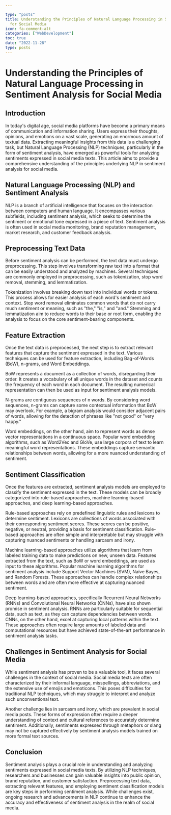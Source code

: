```yaml
---

type: "posts"
title: Understanding the Principles of Natural Language Processing in Sentiment Analysis
  for Social Media
icon: fa-comment-alt
categories: ["WebDevelopment"]
toc: true
date: "2022-11-28"
type: posts
---
```





# Understanding the Principles of Natural Language Processing in Sentiment Analysis for Social Media

## Introduction
In today's digital age, social media platforms have become a primary means of communication and information sharing. Users express their thoughts, opinions, and emotions on a vast scale, generating an enormous amount of textual data. Extracting meaningful insights from this data is a challenging task, but Natural Language Processing (NLP) techniques, particularly in the form of sentiment analysis, have emerged as powerful tools for analyzing sentiments expressed in social media texts. This article aims to provide a comprehensive understanding of the principles underlying NLP in sentiment analysis for social media.

## Natural Language Processing (NLP) and Sentiment Analysis
NLP is a branch of artificial intelligence that focuses on the interaction between computers and human language. It encompasses various subfields, including sentiment analysis, which seeks to determine the sentiment or emotional tone expressed in a piece of text. Sentiment analysis is often used in social media monitoring, brand reputation management, market research, and customer feedback analysis.

## Preprocessing Text Data
Before sentiment analysis can be performed, the text data must undergo preprocessing. This step involves transforming raw text into a format that can be easily understood and analyzed by machines. Several techniques are commonly employed in preprocessing, such as tokenization, stop word removal, stemming, and lemmatization.

Tokenization involves breaking down text into individual words or tokens. This process allows for easier analysis of each word's sentiment and context. Stop word removal eliminates common words that do not carry much sentiment or meaning, such as "the," "is," and "and." Stemming and lemmatization aim to reduce words to their base or root form, enabling the analysis to focus on the core sentiment-bearing components.

## Feature Extraction
Once the text data is preprocessed, the next step is to extract relevant features that capture the sentiment expressed in the text. Various techniques can be used for feature extraction, including Bag-of-Words (BoW), n-grams, and Word Embeddings.

BoW represents a document as a collection of words, disregarding their order. It creates a vocabulary of all unique words in the dataset and counts the frequency of each word in each document. The resulting numerical representation can then be used as input for sentiment analysis models.

N-grams are contiguous sequences of n words. By considering word sequences, n-grams can capture some contextual information that BoW may overlook. For example, a bigram analysis would consider adjacent pairs of words, allowing for the detection of phrases like "not good" or "very happy."

Word embeddings, on the other hand, aim to represent words as dense vector representations in a continuous space. Popular word embedding algorithms, such as Word2Vec and GloVe, use large corpora of text to learn meaningful word representations. These embeddings capture semantic relationships between words, allowing for a more nuanced understanding of sentiment.

## Sentiment Classification
Once the features are extracted, sentiment analysis models are employed to classify the sentiment expressed in the text. These models can be broadly categorized into rule-based approaches, machine learning-based approaches, and deep learning-based approaches.

Rule-based approaches rely on predefined linguistic rules and lexicons to determine sentiment. Lexicons are collections of words associated with their corresponding sentiment scores. These scores can be positive, negative, or neutral, providing a basis for sentiment classification. Rule-based approaches are often simple and interpretable but may struggle with capturing nuanced sentiments or handling sarcasm and irony.

Machine learning-based approaches utilize algorithms that learn from labeled training data to make predictions on new, unseen data. Features extracted from the text, such as BoW or word embeddings, are used as input to these algorithms. Popular machine learning algorithms for sentiment analysis include Support Vector Machines (SVM), Naïve Bayes, and Random Forests. These approaches can handle complex relationships between words and are often more effective at capturing nuanced sentiment.

Deep learning-based approaches, specifically Recurrent Neural Networks (RNNs) and Convolutional Neural Networks (CNNs), have also shown promise in sentiment analysis. RNNs are particularly suitable for sequential data, such as text, as they can capture dependencies between words. CNNs, on the other hand, excel at capturing local patterns within the text. These approaches often require large amounts of labeled data and computational resources but have achieved state-of-the-art performance in sentiment analysis tasks.

## Challenges in Sentiment Analysis for Social Media
While sentiment analysis has proven to be a valuable tool, it faces several challenges in the context of social media. Social media texts are often characterized by their informal language, misspellings, abbreviations, and the extensive use of emojis and emoticons. This poses difficulties for traditional NLP techniques, which may struggle to interpret and analyze such unconventional text.

Another challenge lies in sarcasm and irony, which are prevalent in social media posts. These forms of expression often require a deeper understanding of context and cultural references to accurately determine sentiment. Additionally, sentiments expressed through metaphors or slang may not be captured effectively by sentiment analysis models trained on more formal text sources.

## Conclusion
Sentiment analysis plays a crucial role in understanding and analyzing sentiments expressed in social media texts. By utilizing NLP techniques, researchers and businesses can gain valuable insights into public opinion, brand reputation, and customer satisfaction. Preprocessing text data, extracting relevant features, and employing sentiment classification models are key steps in performing sentiment analysis. While challenges exist, ongoing research and advancements in NLP continue to enhance the accuracy and effectiveness of sentiment analysis in the realm of social media.